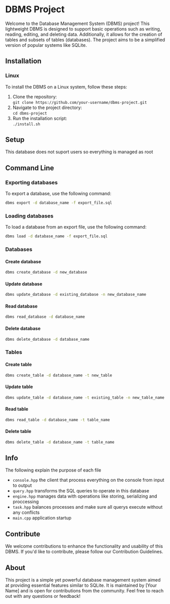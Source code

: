 # DBMS Project
Welcome to the Database Management System (DBMS) project! This lightweight DBMS is designed to support basic operations such as writing, reading, editing, and deleting data. Additionally, it allows for the creation of tables and subsets of tables (databases). The project aims to be a simplified version of popular systems like SQLite.

## Installation
### Linux
To install the DBMS on a Linux system, follow these steps:

1. Clone the repository: <br>`git clone https://github.com/your-username/dbms-project.git`
2. Navigate to the project directory: <br>`cd dbms-project`
3. Run the installation script: <br>`./install.sh`

## Setup
This database does not suport users so everything is managed as root

## Command Line
### Exporting databases
To export a database, use the following command:
```bash
dbms export -d database_name -f export_file.sql
```
### Loading databases
To load a database from an export file, use the following command:
 ```bash
 dbms load -d database_name -f export_file.sql
 ```

### Databases
#### Create database
```bash
dbms create_database -d new_database
```
#### Update database
```bash
dbms update_database -d existing_database -n new_database_name
```
#### Read database
```bash
dbms read_database -d database_name
```
#### Delete database
```bash
dbms delete_database -d database_name
```

### Tables
#### Create table
```bash
dbms create_table -d database_name -t new_table
```
#### Update table
```bash
dbms update_table -d database_name -t existing_table -n new_table_name
```
#### Read table
```bash
dbms read_table -d database_name -t table_name
```
#### Delete table
```bash
dbms delete_table -d database_name -t table_name
```

## Info
The following explain the purpose of each file
- `console.hpp` the client that process everything on the console from input to output
- `query.hpp` transforms the SQL queries to operate in this database
- `engine.hpp` manages data with operations like storing, serializing and proccessing
- `task.hpp` balances processes and make sure all querys execute without any conflicts
- `main.cpp` application startup

## Contribute
We welcome contributions to enhance the functionality and usability of this DBMS. If you'd like to contribute, please follow our Contribution Guidelines.

## About
This project is a simple yet powerful database management system aimed at providing essential features similar to SQLite. It is maintained by [Your Name] and is open for contributions from the community. Feel free to reach out with any questions or feedback!